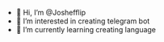 - 👋 Hi, I’m @Joshefflip
- 👀 I’m interested in creating telegram bot
- 🌱 I’m currently learning creating language 

